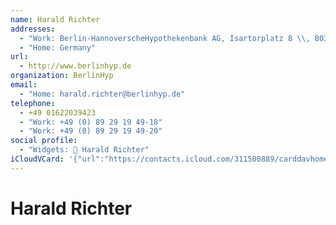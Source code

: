 ```yaml
---
name: Harald Richter
addresses:
  - "Work: Berlin-HannoverscheHypothekenbank AG, Isartorplatz 8 \\, 80331 München, Deutschland"
  - "Home: Germany"
url:
  - http://www.berlinhyp.de
organization: BerlinHyp
email:
  - "Home: harald.richter@berlinhyp.de"
telephone:
  - +49 01622039423
  - "Work: +49 (0) 89 29 19 49-18"
  - "Work: +49 (0) 89 29 19 49-20"
social profile:
  - "Widgets: 🔄 Harald Richter"
iCloudVCard: '{"url":"https://contacts.icloud.com/311500889/carddavhome/card/OTQwMzU5YWUtYTY4Zi00MWU2LTk5OWYtZjc0MGU4MDNiYjNm.vcf","etag":"\"kmfhdrz6\"","data":"BEGIN:VCARD\r\nVERSION:3.0\r\nFN:\r\nN:Richter;Harald;;;\r\nUID:940359ae-a68f-41e6-999f-f740e803bb3f\r\nADR;TYPE=WORK:;;Berlin-HannoverscheHypothekenbank AG;Isartorplatz 8 \\, 8033\r\n 1 München;;;Deutschland;\r\nADR;TYPE=HOME:;;;;;;Germany;\r\nitem352.X-ABLABEL:Home Page\r\nPRODID:ez-vcard 0.9.13-fc\r\nREV:2025-04-03T22:13:04Z\r\nURL:http://www.berlinhyp.de\r\nORG:BerlinHyp;\r\nEMAIL;TYPE=HOME:harald.richter@berlinhyp.de\r\nPHOTO;VALUE=uri:https://d2ojpxxtu63wzl.cloudfront.net/static/c763221ff3963d\r\n 217a13d128a3e7c493_7287cba34d09f55e9efa99f1880c88565e5bf74ba1d770fc2ffa2ed0\r\n a8b844fe\r\nTEL;TYPE=CELL:+49 01622039423\r\nTEL;TYPE=WORK:+49 (0) 89 29 19 49-18\r\nTEL;TYPE=WORK:+49 (0) 89 29 19 49-20\r\nX-SOCIALPROFILE;CHARSET=UTF-8;TYPE=widgets:🔄 Harald Richter\r\nEND:VCARD"}'
---
```

# Harald Richter